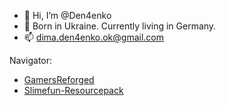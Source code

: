 - 👋 Hi, I’m @Den4enko
- 👀 Born in Ukraine. Currently living in Germany.
- 📫 dima.den4enko.ok@gmail.com

Navigator:
- [GamersReforged](https://den4enko.github.io/GamersReforged/)
- [Slimefun-Resourcepack](https://den4enko.github.io/Slimefun-Resourcepack/)
